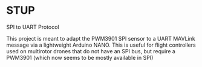 # STUP
SPI to UART Protocol

This project is meant to adapt the PWM3901 SPI sensor to a UART MAVLink message via a lightweight Arduino NANO.
This is useful for flight controllers used on multirotor drones that do not have an SPI bus, but require a PWM3901 (which now seems to be mostly available in SPI)

